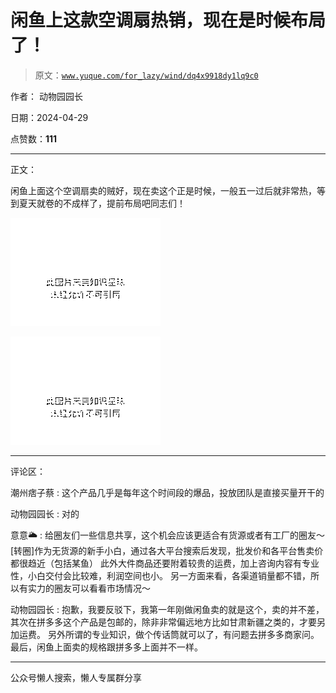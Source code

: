 # 闲鱼上这款空调扇热销，现在是时候布局了！

> 原文：[`www.yuque.com/for_lazy/wind/dq4x9918dy1lq9c0`](https://www.yuque.com/for_lazy/wind/dq4x9918dy1lq9c0)

作者： 动物园园长

日期：2024-04-29

点赞数：**111**

* * *

正文：

闲鱼上面这个空调扇卖的贼好，现在卖这个正是时候，一般五一过后就非常热，等到夏天就卷的不成样了，提前布局吧同志们！

![](img/ebac9539573200aeea254ee76a125202.png)

![](img/a2fafaa93ef9e9ee949d29f2f71366dc.png)

* * *

评论区：

潮州痞子蔡 : 这个产品几乎是每年这个时间段的爆品，投放团队是直接买量开干的

动物园园长 : 对的

意意🌥 : 给圈友们一些信息共享，这个机会应该更适合有货源或者有工厂的圈友～
[转圈]作为无货源的新手小白，通过各大平台搜索后发现，批发价和各平台售卖价都很趋近（包括某鱼）
此外大件商品还要附着较贵的运费，加上咨询内容有专业性，小白交付会比较难，利润空间也小。 另一方面来看，各渠道销量都不错，所以有实力的圈友可以看看市场情况～

动物园园长 : 抱歉，我要反驳下，我第一年刚做闲鱼卖的就是这个，卖的并不差，其次在拼多多这个产品是包邮的，除非非常偏远地方比如甘肃新疆之类的，才要另加运费。
另外所谓的专业知识，做个传话筒就可以了，有问题去拼多多商家问。 最后，闲鱼上面卖的规格跟拼多多上面并不一样。

* * *

公众号懒人搜索，懒人专属群分享